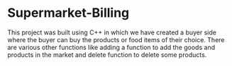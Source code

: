 # Supermarket-Billing
This project was built using C++ in which we have created a buyer side where the buyer can buy the products or food items of their choice. There are various other functions like adding a function to add the goods and products in the market and delete function to delete some products.
